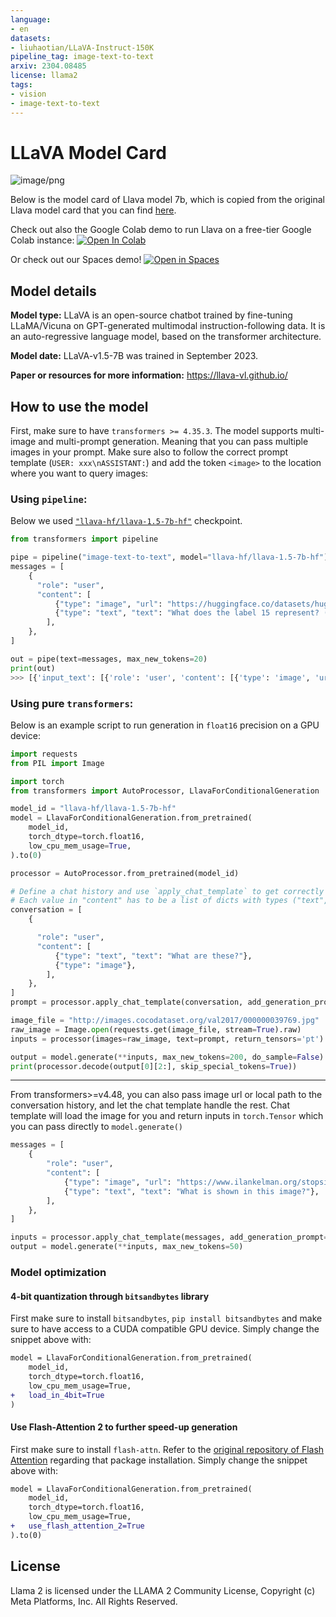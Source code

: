 ```yaml
---
language:
- en
datasets:
- liuhaotian/LLaVA-Instruct-150K
pipeline_tag: image-text-to-text
arxiv: 2304.08485
license: llama2
tags:
- vision
- image-text-to-text
---
```

# LLaVA Model Card

![image/png](https://cdn-uploads.huggingface.co/production/uploads/62441d1d9fdefb55a0b7d12c/FPshq08TKYD0e-qwPLDVO.png)

Below is the model card of Llava model 7b, which is copied from the original Llava model card that you can find [here](https://huggingface.co/liuhaotian/llava-v1.5-13b).

Check out also the Google Colab demo to run Llava on a free-tier Google Colab instance: [![Open In Colab](https://colab.research.google.com/assets/colab-badge.svg)](https://colab.research.google.com/drive/1qsl6cd2c8gGtEW1xV5io7S8NHh-Cp1TV?usp=sharing)

Or check out our Spaces demo! [![Open in Spaces](https://huggingface.co/datasets/huggingface/badges/resolve/main/open-in-hf-spaces-md-dark.svg)](https://huggingface.co/spaces/llava-hf/llava-4bit)


## Model details

**Model type:**
LLaVA is an open-source chatbot trained by fine-tuning LLaMA/Vicuna on GPT-generated multimodal instruction-following data.
It is an auto-regressive language model, based on the transformer architecture.

**Model date:**
LLaVA-v1.5-7B was trained in September 2023.

**Paper or resources for more information:**
https://llava-vl.github.io/

## How to use the model

First, make sure to have `transformers >= 4.35.3`. 
The model supports multi-image and multi-prompt generation. Meaning that you can pass multiple images in your prompt. Make sure also to follow the correct prompt template (`USER: xxx\nASSISTANT:`) and add the token `<image>` to the location where you want to query images:

### Using `pipeline`:

Below we used [`"llava-hf/llava-1.5-7b-hf"`](https://huggingface.co/llava-hf/llava-1.5-7b-hf) checkpoint.

```python
from transformers import pipeline

pipe = pipeline("image-text-to-text", model="llava-hf/llava-1.5-7b-hf")
messages = [
    {
      "role": "user",
      "content": [
          {"type": "image", "url": "https://huggingface.co/datasets/huggingface/documentation-images/resolve/main/transformers/tasks/ai2d-demo.jpg"},
          {"type": "text", "text": "What does the label 15 represent? (1) lava (2) core (3) tunnel (4) ash cloud"},
        ],
    },
]

out = pipe(text=messages, max_new_tokens=20)
print(out)
>>> [{'input_text': [{'role': 'user', 'content': [{'type': 'image', 'url': 'https://huggingface.co/datasets/huggingface/documentation-images/resolve/main/transformers/tasks/ai2d-demo.jpg'}, {'type': 'text', 'text': 'What does the label 15 represent? (1) lava (2) core (3) tunnel (4) ash cloud'}]}], 'generated_text': 'Lava'}]
```

### Using pure `transformers`:

Below is an example script to run generation in `float16` precision on a GPU device:

```python
import requests
from PIL import Image

import torch
from transformers import AutoProcessor, LlavaForConditionalGeneration

model_id = "llava-hf/llava-1.5-7b-hf"
model = LlavaForConditionalGeneration.from_pretrained(
    model_id, 
    torch_dtype=torch.float16, 
    low_cpu_mem_usage=True, 
).to(0)

processor = AutoProcessor.from_pretrained(model_id)

# Define a chat history and use `apply_chat_template` to get correctly formatted prompt
# Each value in "content" has to be a list of dicts with types ("text", "image") 
conversation = [
    {

      "role": "user",
      "content": [
          {"type": "text", "text": "What are these?"},
          {"type": "image"},
        ],
    },
]
prompt = processor.apply_chat_template(conversation, add_generation_prompt=True)

image_file = "http://images.cocodataset.org/val2017/000000039769.jpg"
raw_image = Image.open(requests.get(image_file, stream=True).raw)
inputs = processor(images=raw_image, text=prompt, return_tensors='pt').to(0, torch.float16)

output = model.generate(**inputs, max_new_tokens=200, do_sample=False)
print(processor.decode(output[0][2:], skip_special_tokens=True))
```

-----------
From transformers>=v4.48, you can also pass image url or local path to the conversation history, and let the chat template handle the rest.
Chat template will load the image for you and return inputs in `torch.Tensor` which you can pass directly to `model.generate()` 

```python
messages = [
    {
        "role": "user",
        "content": [
            {"type": "image", "url": "https://www.ilankelman.org/stopsigns/australia.jpg"}
            {"type": "text", "text": "What is shown in this image?"},
        ],
    },
]

inputs = processor.apply_chat_template(messages, add_generation_prompt=True, tokenize=True, return_dict=True, return_tensors"pt")
output = model.generate(**inputs, max_new_tokens=50)
```

### Model optimization

#### 4-bit quantization through `bitsandbytes` library

First make sure to install `bitsandbytes`, `pip install bitsandbytes` and make sure to have access to a CUDA compatible GPU device. Simply change the snippet above with: 

```diff
model = LlavaForConditionalGeneration.from_pretrained(
    model_id, 
    torch_dtype=torch.float16, 
    low_cpu_mem_usage=True,
+   load_in_4bit=True
)
```

#### Use Flash-Attention 2 to further speed-up generation

First make sure to install `flash-attn`. Refer to the [original repository of Flash Attention](https://github.com/Dao-AILab/flash-attention) regarding that package installation. Simply change the snippet above with: 

```diff
model = LlavaForConditionalGeneration.from_pretrained(
    model_id, 
    torch_dtype=torch.float16, 
    low_cpu_mem_usage=True,
+   use_flash_attention_2=True
).to(0)
```

## License
Llama 2 is licensed under the LLAMA 2 Community License, 
Copyright (c) Meta Platforms, Inc. All Rights Reserved.